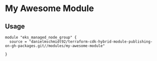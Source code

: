 # My Awesome Module

## Usage

```hcl
module "eks_managed_node_group" {
  source = "danielmschmidt92/terraform-cdk-hybrid-module-publishing-on-gh-packages.git//modules/my-awesome-module"

}
```